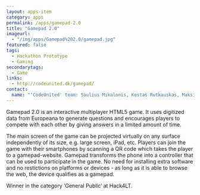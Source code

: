 ```yaml
---
layout: apps-item
category: apps
permalink: /apps/gamepad-2.0
title: "Gamepad 2.0"
imageurl:
  - "/img/apps/Gamepad%202.0/gamepad.jpg"
featured: false
tags:
  - Hackathon Prototype
  - Gaming
secondarytags:
  - Game
links:
  - http://codeunited.dk/gamepad/
contact: 
  name: "‘CodeUnited' team: Saulius Mikalonis, Kostas Rutkauskas, Maksim Sorokin and Mindaugas Ūba, independent developers from Lithuania and Denmark"
---
```

Gamepad 2.0 is an interactive multiplayer HTML5 game. It uses digitized data from Europeana to generate questions and encourages players to compete with each other by giving answers in a limited amount of time.

The main screen of the game can be projected virtually on any surface independently of its size, e.g. large screen, iPad, etc. Players can join the game with their smartphones by scanning a QR code which takes the player to a gamepad-website. Gamepad transforms the phone into a controller that can be used to participate in the game. No need for installing extra software and no restictions on platforms or devices - as long as it is able to browse the web, the device qualifies as a gamepad.

Winner in the category ‘General Public‘ at Hack4LT. 
